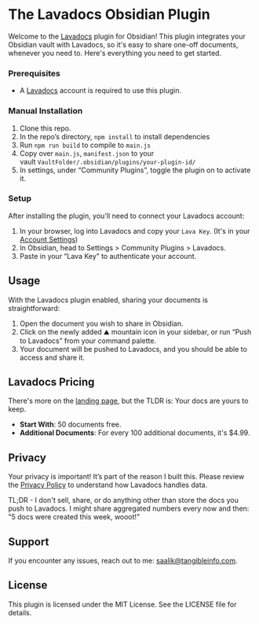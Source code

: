 # The Lavadocs Obsidian Plugin

Welcome to the [Lavadocs](https://lavadocs.com) plugin for Obsidian! This plugin integrates your Obsidian vault with Lavadocs, so it's easy to share one-off documents, whenever you need to. Here's everything you need to get started.

### Prerequisites

- A [Lavadocs](https://lavadocs.com) account is required to use this plugin. 

### Manual Installation

1. Clone this repo.
2. In the repo’s directory, `npm install` to install dependencies
3. Run `npm run build` to compile to `main.js`
4. Copy over `main.js`, `manifest.json` to your vault `VaultFolder/.obsidian/plugins/your-plugin-id/`
5. In settings, under “Community Plugins”, toggle the plugin on to activate it.

### Setup

After installing the plugin, you'll need to connect your Lavadocs account:

1. In your browser, log into Lavadocs and copy your `Lava Key`. (It's in your [Account Settings](https://lavadocs.com/users/edit))
2. In Obsidian, head to Settings > Community Plugins > Lavadocs.
3. Paste in your “Lava Key” to authenticate your account.

## Usage

With the Lavadocs plugin enabled, sharing your documents is straightforward:

1. Open the document you wish to share in Obsidian.
2. Click on the newly added ⛰️ mountain icon in your sidebar, or run “Push to Lavadocs” from your command palette.
3. Your document will be pushed to Lavadocs, and you should be able to access and share it.

## Lavadocs Pricing

There's more on the [landing page](https://lavadocs.com/home), but the TLDR is: Your docs are yours to keep.

- **Start With**: 50 documents free.
- **Additional Documents**: For every 100 additional documents, it's $4.99.

## Privacy

Your privacy is important! It’s part of the reason I built this. Please review the [Privacy Policy](https://lavadocs.com/privacy_policy) to understand how Lavadocs handles data.

TL;DR - I don't sell, share, or do anything other than store the docs you push to Lavadocs. I might share aggregated numbers every now and then: "5 docs were created this week, wooot!"

## Support

If you encounter any issues, reach out to me: saalik@tangibleinfo.com.

## License

This plugin is licensed under the MIT License. See the LICENSE file for details.
